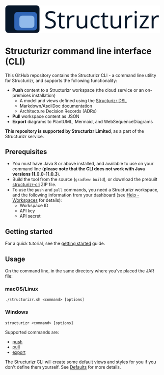 ![Structurizr](docs/images/structurizr-banner.png)

# Structurizr command line interface (CLI)

This GitHub repository contains the Structurizr CLI - a command line utility for Structurizr, and supports the following functionality:

- __Push__ content to a Structurizr workspace (the cloud service or an on-premises installation)
	- A model and views defined using the [Structurizr DSL](https://github.com/structurizr/dsl)
	- Markdown/AsciiDoc documentation
	- Architecture Decision Records (ADRs)
- __Pull__ workspace content as JSON
- __Export__ diagrams to PlantUML, Mermaid, and WebSequenceDiagrams

__This repository is supported by Structurizr Limited__, as a part of the Structurizr service.
	
## Prerequisites

- You must have Java 8 or above installed, and available to use on your command line (__please note that the CLI does not work with Java versions 11.0.0-11.0.3__).
- Build the tool from the source (```gradlew build```), or download the prebuilt [structurizr-cli](https://github.com/structurizr/cli/releases) ZIP file.
 - To use the ```push``` and ```pull``` commands, you need a Structurizr workspace, and the following information from your dashboard (see [Help - Workspaces](https://structurizr.com/help/workspaces) for details):
    - Workspace ID
    - API key
    - API secret

## Getting started

For a quick tutorial, see the [getting started](docs/getting-started.md) guide. 

## Usage

On the command line, in the same directory where you've placed the JAR file:

### macOS/Linux

```
./structurizr.sh <command> [options]
```

### Windows

```
structurizr <command> [options]
```

Supported commands are:

- [push](docs/push.md)
- [pull](docs/pull.md)
- [export](docs/export.md)

The Structurizr CLI will create some default views and styles for you if you don't define them yourself. See [Defaults](docs/defaults.md) for more details.